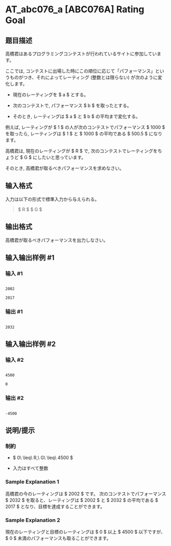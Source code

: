 # AT_abc076_a [ABC076A] Rating Goal

## 题目描述

[problemUrl]: https://atcoder.jp/contests/abc076/tasks/abc076_a

高橋君はあるプログラミングコンテストが行われているサイトに参加しています。   
 ここでは, コンテストに出場した時にこの順位に応じて「パフォーマンス」というものがつき、それによってレーティング (整数とは限らない) が次のように変化します。

- 現在のレーティングを $ a $ とする。
- 次のコンテストで, パフォーマンス $ b $ を取ったとする。
- そのとき, レーティングは $ a $ と $ b $ の平均まで変化する。

例えば, レーティングが $ 1 $ の人が次のコンテストでパフォーマンス $ 1000 $ を取ったら, レーティングは $ 1 $ と $ 1000 $ の平均である $ 500.5 $ になります。

高橋君は, 現在のレーティングが $ R $ で, 次のコンテストでレーティングをちょうど $ G $ にしたいと思っています。  
 そのとき, 高橋君が取るべきパフォーマンスを求めなさい。

## 输入格式

入力は以下の形式で標準入力から与えられる。

> $ R $ $ G $

## 输出格式

高橋君が取るべきパフォーマンスを出力しなさい。

## 输入输出样例 #1

### 输入 #1

```
2002
2017
```

### 输出 #1

```
2032
```

## 输入输出样例 #2

### 输入 #2

```
4500
0
```

### 输出 #2

```
-4500
```

## 说明/提示

### 制約

- $ 0\ \leq\ R,\ G\ \leq\ 4500 $
- 入力はすべて整数

### Sample Explanation 1

高橋君の今のレーティングは $ 2002 $ です。 次のコンテストでパフォーマンス $ 2032 $ を取ると、レーティングは $ 2002 $ と $ 2032 $ の平均である $ 2017 $ となり、目標を達成することができます。

### Sample Explanation 2

現在のレーティングと目標のレーティングは $ 0 $ 以上 $ 4500 $ 以下ですが、$ 0 $ 未満のパフォーマンスも取ることができます。